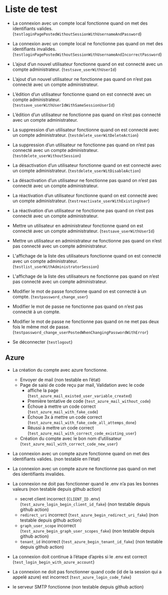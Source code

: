 # Liste de test
- La connexion avec un compte local fonctionne quand on met des identifiants
valides. (`testloginPagePostedWithoutSessionWithUsernameAndPassword`)
- La connexion avec un compte local ne fonctionne pas quand on met des
identifiants invalides.
(`testloginPagePostedWithoutSessionWithUsernameAndIncorrectPassword`)

- L’ajout d’un nouvel utilisateur fonctionne quand on est connecté avec un
compte administrateur. (`testsave_userWithUserId`)
- L’ajout d’un nouvel utilisateur ne fonctionne pas quand on n’est pas connecté
avec un compte administrateur.
- L’édition d’un utilisateur fonctionne quand on est connecté avec un compte
administrateur. (`testsave_userWithUserIdWithSameSessionUserId`)
- L’édition d’un utilisateur ne fonctionne pas quand on n’est pas connecté avec
un compte administrateur.
- La suppression d’un utilisateur fonctionne quand on est connecté avec un
compte administrateur. (`testdelete_userWitDeleteAction`)
- La suppression d’un utilisateur ne fonctionne pas quand on n’est pas connecté
avec un compte administrateur. (`testdelete_userWithoutSession`)
- La désactivation d’un utilisateur fonctionne quand on est connecté avec un
compte administrateur. (`testdelete_userWitDisableAction`)
- La désactivation d’un utilisateur ne fonctionne pas quand on n’est pas
connecté avec un compte administrateur.
- La réactivation d’un utilisateur fonctionne quand on est connecté avec un
compte administrateur. (`testreactivate_userWithExistingUser`)
- La réactivation d’un utilisateur ne fonctionne pas quand on n’est pas
connecté avec un compte administrateur.
 
- Mettre un utilisateur en administrateur fonctionne quand on est connecté avec
un compte administrateur. (`testsave_userWithUserId`)
- Mettre un utilisateur en administrateur ne fonctionne pas quand on n’est pas
connecté avec un compte administrateur.
- L'affichage de la liste des utilisateurs fonctionne quand on est connecté
avec un compte administrateur. (`testlist_userWithAdministratorSession`)
- L'affichage de la liste des utilisateurs ne fonctionne pas quand on n’est pas
connecté avec un compte administrateur.
 
- Modifier le mot de passe fonctionne quand on est connecté à un compte.
(`testpassword_change_user`)
- Modifier le mot de passe ne fonctionne pas quand on n’est pas connecté à un
compte. 
- Modifier le mot de passe ne fonctionne pas quand on ne met pas deux fois le
  même mot de passe.
  (`testpassword_change_userPostedWhenChangingPasswordWithError`)

- Se déconnecter (`testlogout`)



## Azure
- La création du compte avec azure fonctionne.
    - Envoyer de mail (non testable en l’état)
    - Page de saisi de code reçu par mail, Validation avec le code
        - affiche la page (`test_azure_mail_existed_user_variable_created`)
        - Première tentative de code (`test_azure_mail_without_code`)
        - Échoue à mettre un code correct (`test_azure_mail_with_fake_code`)
        - Échoue 3x à mettre un code correct
        (`test_azure_mail_with_fake_code_all_attemps_done`)
        - Réussi à mettre un code correct
        (`test_azure_mail_with_correct_code_existing_user`)
    - Création du compte avec le bon nom d’utilisateur
    (`test_azure_mail_with_correct_code_new_user`)
- La connexion avec un compte azure fonctionne quand on met des identifiants
valides. (non testable en l’état)
- La connexion avec un compte azure ne fonctionne pas quand on met des
identifiants invalides. 
- La connexion ne doit pas fonctionner quand le .env n’a pas les bonnes valeurs
    (non testable depuis github action)
    - secret client incorrect (`CLIENT_ID` .env)
    (`test_azure_login_begin_client_id_fake`)
    (non testable depuis github action)
    - `redirect_uri` incorrect (`test_azure_begin_redirect_uri_fake`)
    (non testable depuis github action)
    - `graph_user_scope` incorrect
    (`test_azure_begin_graph_user_scopes_fake`)
    (non testable depuis github action)
    - `tenant_id` incorrect (`test_azure_begin_tenant_id_fake`)
    (non testable depuis github action)
- La connexion doit continue à l’étape d’après si le .env est correct
(`test_login_begin_with_azure_account`)
- La connexion ne doit pas fonctionner quand code (id de la session qui a
appelé azure) est incorrect (`test_azure_login_code_fake`)

- le serveur SMTP fonctionne (non testable depuis github action)
